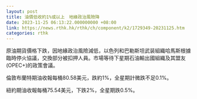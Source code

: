 ```yaml
---
layout: post
title: 油價低收約1%或以上　地緣政治風險降
date: 2023-11-25 06:13:22.000000000 +08:00
link: https://news.rthk.hk/rthk/ch/component/k2/1729349-20231125.htm
categories: rthk
---
```


原油期貨價格下跌，因地緣政治風險減低，以色列和巴勒斯坦武装組織哈馬斯根據臨時停火協議，交換部分被扣押人員。市場等待下星期石油輸出國組織及其盟友(OPEC+)的政策會議。

倫敦布蘭特期油收報每桶80.58美元，跌約1%，全星期計微跌不足0.1%。

紐約期油收報每桶75.54美元，下跌2%，全星期跌0.5%。
